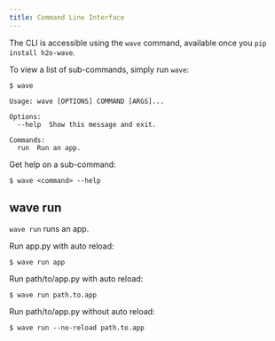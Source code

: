 ```yaml
---
title: Command Line Interface
---
```


The CLI is accessible using the `wave` command, available once you `pip install h2o-wave`.

To view a list of sub-commands, simply run `wave`:

```shell
$ wave
```
```
Usage: wave [OPTIONS] COMMAND [ARGS]...

Options:
  --help  Show this message and exit.

Commands:
  run  Run an app.
```

Get help on a sub-command:

```shell
$ wave <command> --help
```

## wave run

`wave run` runs an app.

Run app.py with auto reload:
```shell
$ wave run app
```

Run path/to/app.py with auto reload:
```shell
$ wave run path.to.app
```

Run path/to/app.py without auto reload:
```shell
$ wave run --no-reload path.to.app
```

